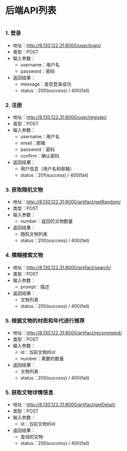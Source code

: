 # 后端API列表
# 

### 1. 登录
* 地址：<http://8.130.122.31:8000/user/login/>
* 类型：POST
* 输入参数：
    * username：用户名
    * password：密码
* 返回结果：
    * message：是否登录成功
    * status：200(success) / 400(fail)
  
### 2. 注册
* 地址：<http://8.130.122.31:8000/user/register/>
* 类型：POST
* 输入参数：
    * username：用户名
    * email：邮箱
    * password：密码
    * confirm：确认密码
* 返回结果：
    * 用户信息（用户名和邮箱）
    * status：201(success) / 400(fail)
  
### 3. 获取随机文物
* 地址：<http://8.130.122.31:8000/artifact/getRandom/>
* 类型：POST
* 输入参数：
    * number：返回的文物数量
* 返回结果：
    * 随机文物列表
    * status：200(success) / 400(fail)
  
### 4. 模糊搜索文物
* 地址：<http://8.130.122.31:8000/artifact/search/>
* 类型：POST
* 输入参数：
    * prompt：描述
* 返回结果：
    * 文物列表
    * status：200(success) / 400(fail)

### 5. 根据文物的材质和年代进行推荐
* 地址：<http://8.130.122.31:8000/artifact/recommend/>
* 类型：POST
* 输入参数：
    * id：当前文物的id
    * number：需要的数量
* 返回结果：
    * 文物列表
    * status：200(success) / 400(fail)

### 5. 获取文物详情信息
* 地址：<http://8.130.122.31:8000/artifact/getDetail/>
* 类型：POST
* 输入参数：
    * id：当前文物的id
* 返回结果：
    * 查询的文物
    * status：200(success) / 400(fail)